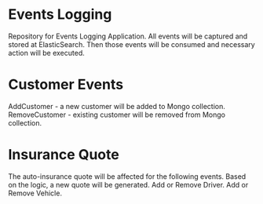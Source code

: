 # Events Logging
Repository for Events Logging Application.
All events will be captured and stored at ElasticSearch.
Then those events will be consumed and necessary action will be executed.

# Customer Events
AddCustomer - a new customer will be added to Mongo collection.
RemoveCustomer - existing customer will be removed from Mongo collection.


# Insurance Quote
The auto-insurance quote will be affected for the following events.
Based on the logic, a new quote will be generated.
Add or Remove Driver.
Add or Remove Vehicle.

